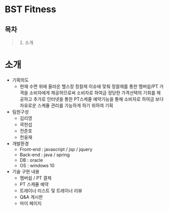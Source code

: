 # BST Fitness

## 목차
>1. 소개

# 소개

* 기획의도
  * 현재 수면 위에 올라온 헬스장 정찰제 이슈에 맞춰 정찰제를 통한 멤버쉽/PT 가격을 소비자에게 제공하므로써 소비자로 하여금 정당한 가격선택의 기회를 제공하고 추가로 인터넷을 통한 PT스케쥴 예약기능을 통해 소비자로 하여금 보다 자유로운 스케쥴 관리를 가능하게 하기 위하여 기획 
* 팀원구성
  * 김리영
  * 곽헌섭
  * 전준호
  * 천웅재
* 개발환경
  * Front-end : javascript / jsp / jquery
  * Back-end : java / spring
  * DB : oracle
  * OS : windows 10
* 기술 구현 내용
  * 멤버쉽 / PT 결제
  * PT 스케쥴 예약
  * 트레이너 리스트 및 트레이너 리뷰
  * Q&A 게시판
  * 마이 페이지
